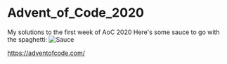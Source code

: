 # Advent_of_Code_2020
My solutions to the first week of AoC 2020
Here's some sauce to go with the spaghetti:
![Sauce](https://images.heb.com/is/image/HEBGrocery/prd-small/heinz-chili-sauce-000028126.jpg)

https://adventofcode.com/
